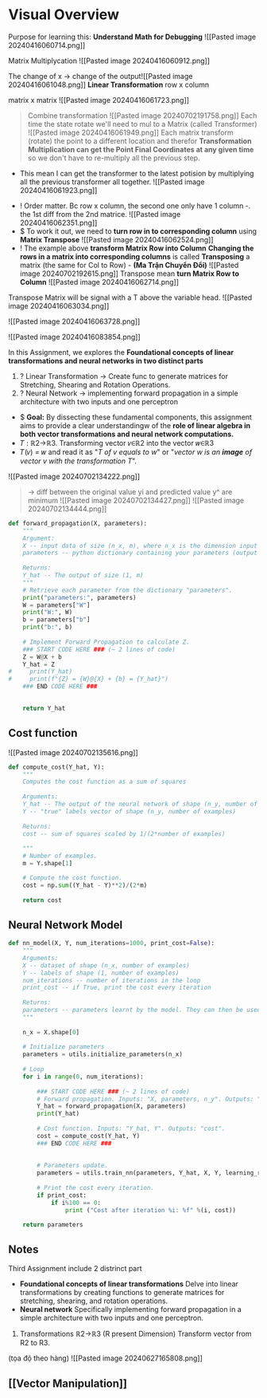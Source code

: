 # Visual Overview
Purpose for learning this: **Understand Math for Debugging**
![[Pasted image 20240416060714.png]]

Matrix Multiplycation 
![[Pasted image 20240416060912.png]]

 The change of x -> change of the output![[Pasted image 20240416061048.png]]
**Linear Transformation**
row x column

matrix x matrix
![[Pasted image 20240416061723.png]]

> Combine transformation 
![[Pasted image 20240702191758.png]]
Each time the state rotate we'll need to mul to a Matrix (called Transformer)
![[Pasted image 20240416061949.png]]
	Each matrix transform (rotate) the point to a different location and therefor
	**Transformation Multiplication can get the Point Final Coordinates at any given time** so we don't have to re-multiply all the previous step.
- This mean I can get the transformer to the latest potision by multiplying all the previous transformer all together.
![[Pasted image 20240416061923.png]]

+ ! Order matter. Bc row x column, the second one only have 1 column -. the 1st diff from the 2nd matrice.
![[Pasted image 20240416062351.png]]
+ $ To work it out,  we need to **turn row in to corresponding column** using **Matrix Transpose**
	![[Pasted image 20240416062524.png]]
+ ! The example above **transform Matrix Row into Column** **Changing the rows in a matrix into corresponding columns** is called **Transposing** a matrix (the same for Col to Row) - **(Ma Trận Chuyển Đổi)**
	![[Pasted image 20240702192615.png]]
	Transpose mean **turn Matrix Row to Column**
	![[Pasted image 20240416062714.png]]

 >>
Transpose Matrix will be signal with a T above the variable head.
![[Pasted image 20240416063034.png]]

![[Pasted image 20240416063728.png]]

![[Pasted image 20240416083854.png]]

In this Assignment, we explores the **Foundational concepts of linear transformations and neural networks in two distinct parts**
1) ?  Linear Transformation -> Create func to generate matrices for Stretching, Shearing and Rotation Operations.
2) ? Neural Network -> implementing forward propagation in a simple architecture with two inputs and one perceptron
+ $ **Goal:** By dissecting these fundamental components, this assignment aims to provide a clear understandingw of the **role of linear algebra in both vector transformations and neural network computations.**
+ 𝑇 : ℝ2→ℝ3. Transforming vector 𝑣∈ℝ2 into the vector 𝑤∈ℝ3
+ 𝑇(𝑣) = 𝑤 and read it as "_T of v equals to w_" or "_vector w is an **image** of vector v with the transformation T_".


![[Pasted image 20240702134222.png]]
> -> diff between the original value yi and predicted value y^ are minimum 
![[Pasted image 20240702134427.png]]
![[Pasted image 20240702134444.png]]
```python
def forward_propagation(X, parameters):
    """
    Argument:
    X -- input data of size (n_x, m), where n_x is the dimension input (in our example is 2) and m is the number of training samples
    parameters -- python dictionary containing your parameters (output of initialization function)
    
    Returns:
    Y_hat -- The output of size (1, m)
    """
    # Retrieve each parameter from the dictionary "parameters".
    print("parameters:", parameters)
    W = parameters["W"]
    print("W:", W)
    b = parameters["b"]
    print("b:", b)
        
    # Implement Forward Propagation to calculate Z.
    ### START CODE HERE ### (~ 2 lines of code)
    Z = W@X + b
    Y_hat = Z
#     print(Y_hat)
#     print(f"{Z} = {W}@{X} + {b} = {Y_hat}")
    ### END CODE HERE ###
    

    return Y_hat
```


## Cost function
![[Pasted image 20240702135616.png]]
```python
def compute_cost(Y_hat, Y):
    """
    Computes the cost function as a sum of squares
    
    Arguments:
    Y_hat -- The output of the neural network of shape (n_y, number of examples)
    Y -- "true" labels vector of shape (n_y, number of examples)
    
    Returns:
    cost -- sum of squares scaled by 1/(2*number of examples)
    
    """
    # Number of examples.
    m = Y.shape[1]

    # Compute the cost function.
    cost = np.sum((Y_hat - Y)**2)/(2*m)
    
    return cost
```


## Neural Network Model
```python
def nn_model(X, Y, num_iterations=1000, print_cost=False):
    """
    Arguments:
    X -- dataset of shape (n_x, number of examples)
    Y -- labels of shape (1, number of examples)
    num_iterations -- number of iterations in the loop
    print_cost -- if True, print the cost every iteration
    
    Returns:
    parameters -- parameters learnt by the model. They can then be used to make predictions.
    """
    
    n_x = X.shape[0]
    
    # Initialize parameters
    parameters = utils.initialize_parameters(n_x) 
    
    # Loop
    for i in range(0, num_iterations):
         
        ### START CODE HERE ### (~ 2 lines of code)
        # Forward propagation. Inputs: "X, parameters, n_y". Outputs: "Y_hat".
        Y_hat = forward_propagation(X, parameters)
        print(Y_hat)
        
        # Cost function. Inputs: "Y_hat, Y". Outputs: "cost".
        cost = compute_cost(Y_hat, Y)
        ### END CODE HERE ###
        
        
        # Parameters update.
        parameters = utils.train_nn(parameters, Y_hat, X, Y, learning_rate = 0.001) 
        
        # Print the cost every iteration.
        if print_cost:
            if i%100 == 0:
                print ("Cost after iteration %i: %f" %(i, cost))

    return parameters
```


## Notes 
Third Assignment include 2 distrinct part
+ **Foundational concepts of linear transformations** 
	Delve into linear transformations by creating functions to generate matrices for stretching, shearing, and rotation operations.
+ **Neural network**
	Specifically implementing forward propagation in a simple architecture with two inputs and one perceptron.

1) Transformations
	ℝ2→ℝ3 (R present Dimension)
	 Transform vector from R2 to R3.

(tọa độ theo hàng)
![[Pasted image 20240627165808.png]]

## [[Vector Manipulation]]
